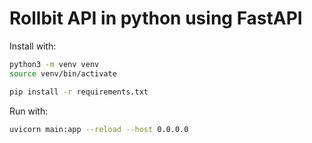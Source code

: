 # Rollbit API in python using FastAPI

Install with:
```bash
python3 -m venv venv
source venv/bin/activate

pip install -r requirements.txt
```

Run with:
```bash
uvicorn main:app --reload --host 0.0.0.0
```
